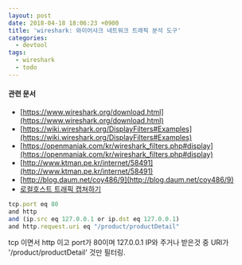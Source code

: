 ```yaml
---
layout: post
date: 2018-04-18 18:06:23 +0900
title: 'wireshark: 와이어샤크 네트워크 트래픽 분석 도구'
categories:
  - devtool
tags:
  - wireshark
  - todo
---
```



#### 관련 문서
- [https://www.wireshark.org/download.html](https://www.wireshark.org/download.html)
- [https://wiki.wireshark.org/DisplayFilters#Examples](https://wiki.wireshark.org/DisplayFilters#Examples)
- [https://openmaniak.com/kr/wireshark_filters.php#display](https://openmaniak.com/kr/wireshark_filters.php#display)
- [http://www.ktman.pe.kr/internet/58491](http://www.ktman.pe.kr/internet/58491)
- [http://blog.daum.net/coy486/9](http://blog.daum.net/coy486/9)
- [로컬호스트 트래픽 캡쳐하기](http://credemol.blogspot.kr/2012/10/wireshark-localhost.html)

```js
tcp.port eq 80
and http
and (ip.src eq 127.0.0.1 or ip.dst eq 127.0.0.1)
and http.request.uri eq "/product/productDetail"
```
tcp 이면서 http 이고 port가 80이며 127.0.0.1 IP와 주거나 받은것 중 URI가 '/product/productDetail' 것만 필터링.
